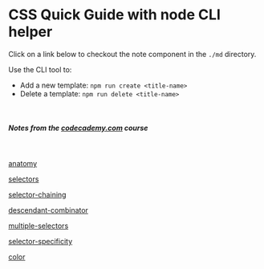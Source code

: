 # CSS Quick Guide with node CLI helper

Click on a link below to checkout the note component in the `./md` directory.

Use the CLI tool to:
- Add a new template: `npm run create <title-name>`
- Delete a template: `npm run delete <title-name>`

<br>

##### Notes from the [codecademy.com](https://www.codeacademy.com/courses/learn-css) course

<br>

[anatomy](./md/anatomy.md#anatomy)

[selectors](./md/selectors.md#selectors)

[selector-chaining](./md/selector-chaining#selector-chaining)

[descendant-combinator](./md/descendant-combinator.md#descendant-combinator)

[multiple-selectors](./md/multiple-selectors.md#multiple-selectors)

[selector-specificity](./md/selector-specificity.md#selector-specificity)

[color](./md/color.md#color)